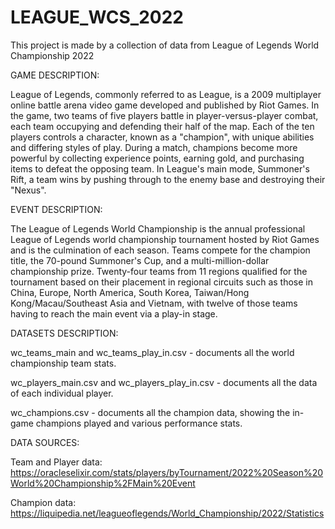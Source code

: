 # LEAGUE_WCS_2022
This project is made by a collection of data from League of Legends World Championship 2022

GAME DESCRIPTION:

League of Legends, commonly referred to as League, is a 2009 multiplayer online battle arena video game developed and published by Riot Games. In the game, two teams of five players battle in player-versus-player combat, each team occupying and defending their half of the map. Each of the ten players controls a character, known as a "champion", with unique abilities and differing styles of play. During a match, champions become more powerful by collecting experience points, earning gold, and purchasing items to defeat the opposing team. In League's main mode, Summoner's Rift, a team wins by pushing through to the enemy base and destroying their "Nexus".

EVENT DESCRIPTION:

The League of Legends World Championship is the annual professional League of Legends world championship tournament hosted by Riot Games and is the culmination of each season. Teams compete for the champion title, the 70-pound Summoner's Cup, and a multi-million-dollar championship prize. Twenty-four teams from 11 regions qualified for the tournament based on their placement in regional circuits such as those in China, Europe, North America, South Korea, Taiwan/Hong Kong/Macau/Southeast Asia and Vietnam, with twelve of those teams having to reach the main event via a play-in stage.

DATASETS DESCRIPTION:

wc_teams_main and wc_teams_play_in.csv - documents all the world championship team stats.

wc_players_main.csv and wc_players_play_in.csv - documents all the data of each individual player.

wc_champions.csv - documents all the champion data, showing the in-game champions played and various performance stats.

DATA SOURCES:

Team and Player data: https://oracleselixir.com/stats/players/byTournament/2022%20Season%20World%20Championship%2FMain%20Event

Champion data: https://liquipedia.net/leagueoflegends/World_Championship/2022/Statistics
